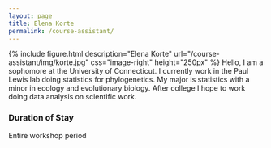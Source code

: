 ```yaml
---
layout: page
title: Elena Korte
permalink: /course-assistant/
---
```

{% include figure.html description="Elena Korte" url="/course-assistant/img/korte.jpg" css="image-right" height="250px" %}
Hello, I am a sophomore at the University of Connecticut. I currently work in the Paul Lewis lab doing statistics for phylogenetics. My major is statistics with a minor in ecology and evolutionary biology. After college I hope to work doing data analysis on scientific work.

### Duration of Stay

Entire workshop period

